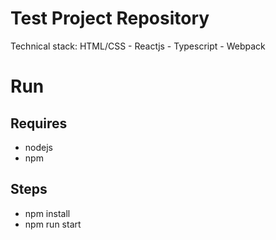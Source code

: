# Test Project Repository
Technical stack: HTML/CSS - Reactjs - Typescript - Webpack

# Run
## Requires
- nodejs
- npm
## Steps
- npm install
- npm run start